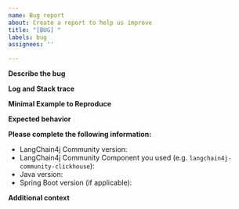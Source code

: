 ```yaml
---
name: Bug report
about: Create a report to help us improve
title: "[BUG] "
labels: bug
assignees: ''

---
```


<!-- Please provide as many details as possible, this will help us to deliver a fix as soon as possible. Thank you! -->

**Describe the bug**
<!-- A clear and concise description of what the bug is. -->

**Log and Stack trace**
<!-- Please provide a log and a stack trace (with exception), if applicable. -->

**Minimal Example to Reproduce**
<!-- Please provide a relevant code snippets to reproduce this bug. -->

**Expected behavior**
<!-- A clear and concise description of what you expected to happen. -->

**Please complete the following information:**
- LangChain4j Community version:
- LangChain4j Community Component you used (e.g. `langchain4j-community-clickhouse`):
- Java version: 
- Spring Boot version (if applicable): 

**Additional context**
<!-- Add any other context about the problem here. -->
